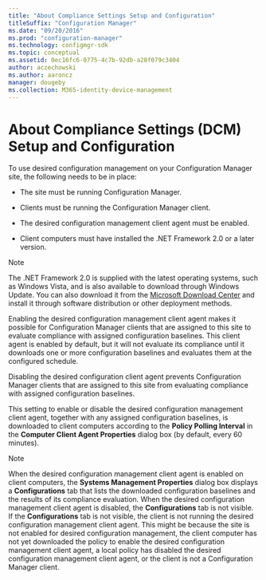 ```yaml
---
title: "About Compliance Settings Setup and Configuration"
titleSuffix: "Configuration Manager"
ms.date: "09/20/2016"
ms.prod: "configuration-manager"
ms.technology: configmgr-sdk
ms.topic: conceptual
ms.assetid: 0ec16fc6-0775-4c7b-92db-a28f079c3404
author: aczechowski
ms.author: aaroncz
manager: dougeby
ms.collection: M365-identity-device-management
---
```

# About Compliance Settings (DCM) Setup and Configuration
To use desired configuration management on your Configuration Manager site, the following needs to be in place:  

-   The site must be running Configuration Manager.  

-   Clients must be running the Configuration Manager client.  

-   The desired configuration management client agent must be enabled.  

-   Client computers must have installed the .NET Framework 2.0 or a later version.  

> [!NOTE]
>  The .NET Framework 2.0 is supplied with the latest operating systems, such as Windows Vista, and is also available to download through Windows Update. You can also download it from the [Microsoft Download Center](https://go.microsoft.com/fwlink/?LinkId=276779) and install it through software distribution or other deployment methods.  

 Enabling the desired configuration management client agent makes it possible for Configuration Manager clients that are assigned to this site to evaluate compliance with assigned configuration baselines. This client agent is enabled by default, but it will not evaluate its compliance until it downloads one or more configuration baselines and evaluates them at the configured schedule.  

 Disabling the desired configuration client agent prevents Configuration Manager clients that are assigned to this site from evaluating compliance with assigned configuration baselines.  

 This setting to enable or disable the desired configuration management client agent, together with any assigned configuration baselines, is downloaded to client computers according to the **Policy Polling Interval** in the **Computer Client Agent Properties** dialog box (by default, every 60 minutes).  

> [!NOTE]
>  When the desired configuration management client agent is enabled on client computers, the **Systems Management Properties** dialog box displays a **Configurations** tab that lists the downloaded configuration baselines and the results of its compliance evaluation. When the desired configuration management client agent is disabled, the **Configurations** tab is not visible. If the **Configurations** tab is not visible, the client is not running the desired configuration management client agent. This might be because the site is not enabled for desired configuration management, the client computer has not yet downloaded the policy to enable the desired configuration management client agent, a local policy has disabled the desired configuration management client agent, or the client is not a Configuration Manager client.  

